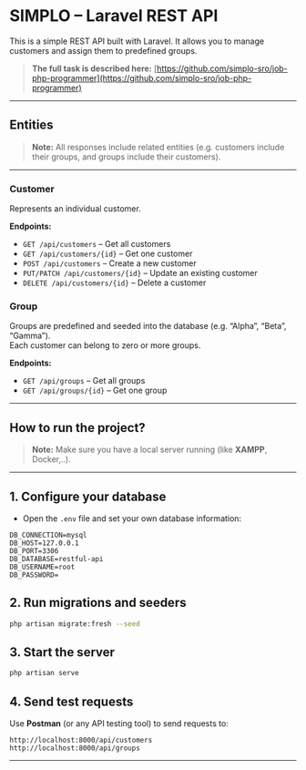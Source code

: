 # SIMPLO – Laravel REST API

This is a simple REST API built with Laravel. It allows you to manage customers and assign them to predefined groups. 

> **The full task is described here:** [https://github.com/simplo-sro/job-php-programmer](https://github.com/simplo-sro/job-php-programmer)

---

## Entities

> **Note:** All responses include related entities (e.g. customers include their groups, and groups include their customers).

---

### Customer

Represents an individual customer.

**Endpoints:**
- `GET /api/customers` – Get all customers
- `GET /api/customers/{id}` – Get one customer
- `POST /api/customers` – Create a new customer
- `PUT/PATCH /api/customers/{id}` – Update an existing customer
- `DELETE /api/customers/{id}` – Delete a customer

### Group

Groups are predefined and seeded into the database (e.g. “Alpha”, “Beta”, “Gamma”).  
Each customer can belong to zero or more groups.

**Endpoints:**
- `GET /api/groups` – Get all groups
- `GET /api/groups/{id}` – Get one group

---

## How to run the project?

> **Note:** Make sure you have a local server running (like **XAMPP**, Docker,..).

---

## 1. Configure your database

- Open the `.env` file and set your own database information:

```env
DB_CONNECTION=mysql
DB_HOST=127.0.0.1
DB_PORT=3306
DB_DATABASE=restful-api
DB_USERNAME=root
DB_PASSWORD=
```

## 2. Run migrations and seeders

```bash
php artisan migrate:fresh --seed
```

## 3. Start the server

```bash
php artisan serve
```

## 4. Send test requests

Use **Postman** (or any API testing tool) to send requests to:

```
http://localhost:8000/api/customers
http://localhost:8000/api/groups
```

---
